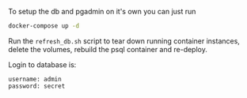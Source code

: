 To setup the db and pgadmin on it's own you can just run

```bash
docker-compose up -d
```

Run the `refresh_db.sh` script to tear down running container instances, delete the volumes, rebuild the psql container and re-deploy.

<!--Pgadmin is reachable at localhost:8080.-->
<!--Login to pgadmin is-->

<!--    username: dev@pomeron.com-->
<!--    password: secret-->

Login to database is:

    username: admin 
    password: secret
